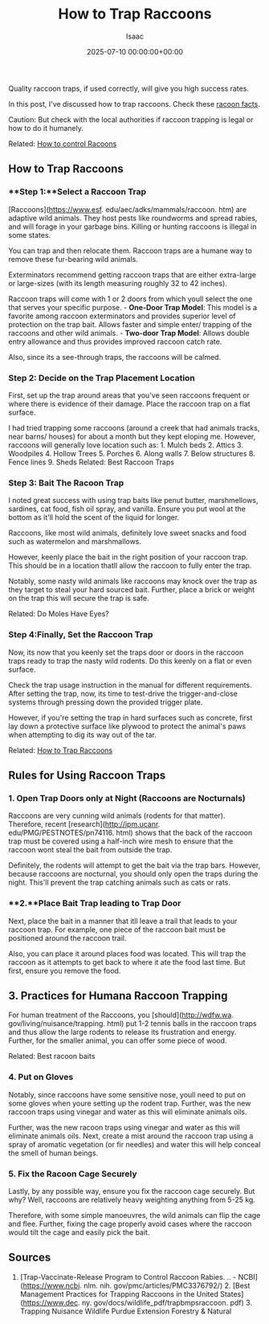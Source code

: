 ﻿---
title: How to Trap Raccoons
description: Quality raccoon traps, if used correctly, will give you high success rates. In this post, I've discussed how to trap raccoons.
slug: /how-to-trap-raccoons/
date: 2025-07-10 00:00:00+00:00
lastmod: 2025-07-10 00:00:00+03:00
author: Isaac
categories:
- Guide
- Raccoons
tags:
- guide
- raccoon
- live
layout: post
---

Quality raccoon traps, if used correctly, will give you high success rates.

In this post, I've discussed how to trap raccoons. Check these [racoon facts](https://pestpolicy.com/raccoon-facts/).

Caution: But check with the local authorities if raccoon trapping is legal or how to do it humanely.

Related: [How to control Racoons](https://pestpolicy.com/how-to-get-rid-of-raccoons/)

##  How to Trap Raccoons

###  **Step 1:**Select a Raccoon Trap

[Raccoons](https://www.esf. edu/aec/adks/mammals/raccoon. htm) are adaptive wild animals. They host pests like roundworms and spread rabies, and will forage in your garbage bins. Killing or hunting raccoons is illegal in some states.

You can trap and then relocate them. Raccoon traps are a humane way to remove these fur-bearing wild animals.

Exterminators recommend getting raccoon traps that are either extra-large or large-sizes (with its length measuring roughly 32 to 42 inches).

Raccoon traps will come with 1 or 2 doors from which youll select the one that serves your specific purpose. - **One-Door Trap Model**: This model is a favorite among raccoon exterminators and provides superior level of protection on the trap bait. Allows faster and simple enter/ trapping of the raccoons and other wild animals. - **Two-door Trap Model**: Allows double entry allowance and thus provides improved raccoon catch rate.

Also, since its a see-through traps, the raccoons will be calmed.

###  Step 2: Decide on the Trap Placement Location

First, set up the trap around areas that you've seen raccoons frequent or where there is evidence of their damage. Place the raccoon trap on a flat surface.

I had tried trapping some raccoons (around a creek that had animals tracks, near barns/ houses) for about a month but they kept eloping me. However, raccoons will generally love location such as: 1. Mulch beds 2. Attics 3. Woodpiles 4. Hollow Trees 5. Porches 6. Along walls 7. Below structures 8. Fence lines 9. Sheds Related: Best Raccoon Traps

###  Step 3: Bait The Racoon Trap

I noted great success with using trap baits like penut butter, marshmellows, sardines, cat food, fish oil spray, and vanilla. Ensure you put wool at the bottom as it'll hold the scent of the liquid for longer.

Raccoons, like most wild animals, definitely love sweet snacks and food such as watermelon and marshmallows.

However, keenly place the bait in the right position of your raccoon trap. This should be in a location thatll allow the raccoon to fully enter the trap.

Notably, some nasty wild animals like raccoons may knock over the trap as they target to steal your hard sourced bait. Further, place a brick or weight on the trap this will secure the trap is safe.

Related: Do Moles Have Eyes?

###  Step 4:Finally, Set the Raccoon Trap

Now, its now that you keenly set the traps door or doors in the raccoon traps ready to trap the nasty wild rodents. Do this keenly on a flat or even surface.

Check the trap usage instruction in the manual for different requirements. After setting the trap, now, its time to test-drive the trigger-and-close systems through pressing down the provided trigger plate.

However, if you're setting the trap in hard surfaces such as concrete, first lay down a protective surface like plywood to protect the animal's paws when attempting to dig its way out of the tar.

Related: [How to Trap Raccoons](https://pestpolicy.com/how-to-trap-raccoons/)

##  Rules for Using Raccoon Traps

###  **1. Open Trap Doors only at Night (Raccoons are Nocturnals)**

Raccoons are very cunning wild animals (rodents for that matter). Therefore, recent [research](http://ipm.ucanr. edu/PMG/PESTNOTES/pn74116. html) shows that the back of the raccoon trap must be covered using a half-inch wire mesh to ensure that the raccoon wont steal the bait from outside the trap.

Definitely, the rodents will attempt to get the bait via the trap bars. However, because raccoons are nocturnal, you should only open the traps during the night. This'll prevent the trap catching animals such as cats or rats.

###  **2.**Place Bait Trap leading to Trap Door

Next, place the bait in a manner that itll leave a trail that leads to your raccoon trap. For example, one piece of the raccoon bait must be positioned around the raccoon trail.

Also, you can place it around places food was located. This will trap the raccoon as it attempts to get back to where it ate the food last time. But first, ensure you remove the food.

##  3. Practices for Humana Raccoon Trapping

For human treatment of the Raccoons, you [should](http://wdfw.wa. gov/living/nuisance/trapping. html) put 1-2 tennis balls in the raccoon traps and thus allow the large rodents to release its frustration and energy. Further, for the smaller animal, you can offer some piece of wood.

Related: Best racoon baits

###  4. Put on Gloves

Notably, since raccoons have some sensitive nose, youll need to put on some gloves when youre setting up the rodent trap. Further, was the new raccoon traps using vinegar and water as this will eliminate animals oils.

Further, was the new racoon traps using vinegar and water as this will eliminate animals oils. Next, create a mist around the raccoon trap using a spray of aromatic vegetation (or fir needles) and water this will help conceal the smell of human beings.

###  5. Fix the Racoon Cage Securely

Lastly, by any possible way, ensure you fix the raccoon cage securely. But why? Well, raccoons are relatively heavy weighting anything from 5-25 kg.

Therefore, with some simple manoeuvres, the wild animals can flip the cage and flee. Further, fixing the cage properly avoid cases where the raccoon would tilt the cage and easily pick the bait.

##  **Sources**

1. [Trap-Vaccinate-Release Program to Control Raccoon Rabies. .. - NCBI](https://www.ncbi. nlm. nih. gov/pmc/articles/PMC3376792/) 2. [Best Management Practices for Trapping Raccoons in the United States](https://www.dec. ny. gov/docs/wildlife_pdf/trapbmpsraccoon. pdf) 3. Trapping Nuisance Wildlife Purdue Extension Forestry & Natural

